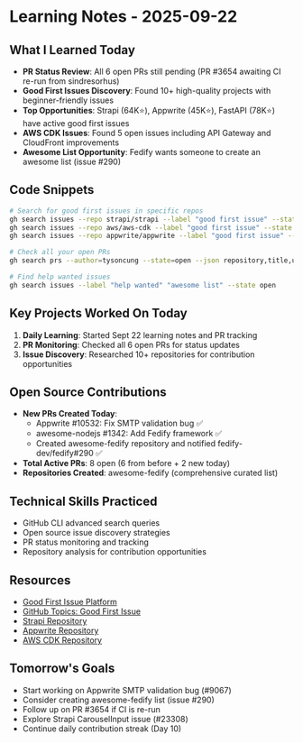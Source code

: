 # Learning Notes - 2025-09-22

## What I Learned Today
- **PR Status Review**: All 6 open PRs still pending (PR #3654 awaiting CI re-run from sindresorhus)
- **Good First Issues Discovery**: Found 10+ high-quality projects with beginner-friendly issues
- **Top Opportunities**: Strapi (64K⭐), Appwrite (45K⭐), FastAPI (78K⭐) have active good first issues
- **AWS CDK Issues**: Found 5 open issues including API Gateway and CloudFront improvements
- **Awesome List Opportunity**: Fedify wants someone to create an awesome list (issue #290)

## Code Snippets
```bash
# Search for good first issues in specific repos
gh search issues --repo strapi/strapi --label "good first issue" --state open
gh search issues --repo aws/aws-cdk --label "good first issue" --state open
gh search issues --repo appwrite/appwrite --label "good first issue" --state open

# Check all your open PRs
gh search prs --author=tysoncung --state=open --json repository,title,url,updatedAt

# Find help wanted issues
gh search issues --label "help wanted" "awesome list" --state open
```

## Key Projects Worked On Today
1. **Daily Learning**: Started Sept 22 learning notes and PR tracking
2. **PR Monitoring**: Checked all 6 open PRs for status updates
3. **Issue Discovery**: Researched 10+ repositories for contribution opportunities

## Open Source Contributions
- **New PRs Created Today**: 
  - Appwrite #10532: Fix SMTP validation bug ✅
  - awesome-nodejs #1342: Add Fedify framework ✅
  - Created awesome-fedify repository and notified fedify-dev/fedify#290 ✅
- **Total Active PRs**: 8 open (6 from before + 2 new today)
- **Repositories Created**: awesome-fedify (comprehensive curated list)

## Technical Skills Practiced
- GitHub CLI advanced search queries
- Open source issue discovery strategies
- PR status monitoring and tracking
- Repository analysis for contribution opportunities

## Resources
- [Good First Issue Platform](https://goodfirstissue.dev)
- [GitHub Topics: Good First Issue](https://github.com/topics/good-first-issue)
- [Strapi Repository](https://github.com/strapi/strapi)
- [Appwrite Repository](https://github.com/appwrite/appwrite)
- [AWS CDK Repository](https://github.com/aws/aws-cdk)

## Tomorrow's Goals
- Start working on Appwrite SMTP validation bug (#9067)
- Consider creating awesome-fedify list (issue #290)
- Follow up on PR #3654 if CI is re-run
- Explore Strapi CarouselInput issue (#23308)
- Continue daily contribution streak (Day 10)
